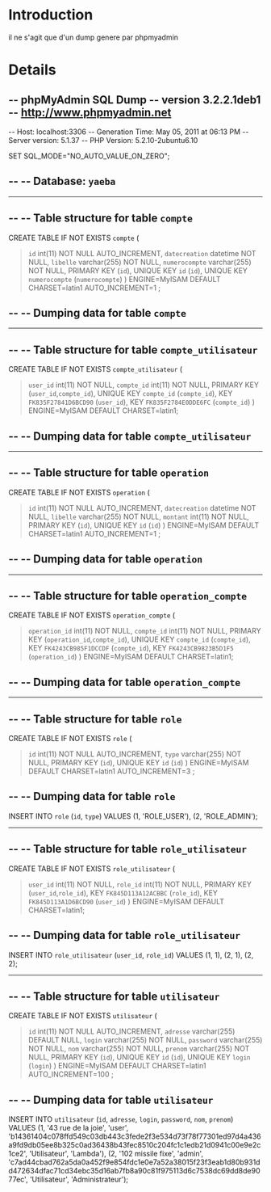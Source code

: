 # Introduction #

il ne s'agit que d'un dump genere par phpmyadmin


# Details #

-- phpMyAdmin SQL Dump
-- version 3.2.2.1deb1
-- http://www.phpmyadmin.net
--
-- Host: localhost:3306
-- Generation Time: May 05, 2011 at 06:13 PM
-- Server version: 5.1.37
-- PHP Version: 5.2.10-2ubuntu6.10

SET SQL\_MODE="NO\_AUTO\_VALUE\_ON\_ZERO";

--
-- Database: `yaeba`
--

-- --------------------------------------------------------

--
-- Table structure for table `compte`
--

CREATE TABLE IF NOT EXISTS `compte` (
> `id` int(11) NOT NULL AUTO\_INCREMENT,
> `datecreation` datetime NOT NULL,
> `libelle` varchar(255) NOT NULL,
> `numerocompte` varchar(255) NOT NULL,
> PRIMARY KEY (`id`),
> UNIQUE KEY `id` (`id`),
> UNIQUE KEY `numerocompte` (`numerocompte`)
) ENGINE=MyISAM DEFAULT CHARSET=latin1 AUTO\_INCREMENT=1 ;

--
-- Dumping data for table `compte`
--


-- --------------------------------------------------------

--
-- Table structure for table `compte_utilisateur`
--

CREATE TABLE IF NOT EXISTS `compte_utilisateur` (
> `user_id` int(11) NOT NULL,
> `compte_id` int(11) NOT NULL,
> PRIMARY KEY (`user_id`,`compte_id`),
> UNIQUE KEY `compte_id` (`compte_id`),
> KEY `FK835F27841D6BCD90` (`user_id`),
> KEY `FK835F2784E0DDE6FC` (`compte_id`)
) ENGINE=MyISAM DEFAULT CHARSET=latin1;

--
-- Dumping data for table `compte_utilisateur`
--


-- --------------------------------------------------------

--
-- Table structure for table `operation`
--

CREATE TABLE IF NOT EXISTS `operation` (
> `id` int(11) NOT NULL AUTO\_INCREMENT,
> `datecreation` datetime NOT NULL,
> `libelle` varchar(255) NOT NULL,
> `montant` int(11) NOT NULL,
> PRIMARY KEY (`id`),
> UNIQUE KEY `id` (`id`)
) ENGINE=MyISAM DEFAULT CHARSET=latin1 AUTO\_INCREMENT=1 ;

--
-- Dumping data for table `operation`
--


-- --------------------------------------------------------

--
-- Table structure for table `operation_compte`
--

CREATE TABLE IF NOT EXISTS `operation_compte` (
> `operation_id` int(11) NOT NULL,
> `compte_id` int(11) NOT NULL,
> PRIMARY KEY (`operation_id`,`compte_id`),
> UNIQUE KEY `compte_id` (`compte_id`),
> KEY `FK4243CB985F1DCCDF` (`compte_id`),
> KEY `FK4243CB9823B5D1F5` (`operation_id`)
) ENGINE=MyISAM DEFAULT CHARSET=latin1;

--
-- Dumping data for table `operation_compte`
--


-- --------------------------------------------------------

--
-- Table structure for table `role`
--

CREATE TABLE IF NOT EXISTS `role` (
> `id` int(11) NOT NULL AUTO\_INCREMENT,
> `type` varchar(255) NOT NULL,
> PRIMARY KEY (`id`),
> UNIQUE KEY `id` (`id`)
) ENGINE=MyISAM  DEFAULT CHARSET=latin1 AUTO\_INCREMENT=3 ;

--
-- Dumping data for table `role`
--

INSERT INTO `role` (`id`, `type`) VALUES
(1, 'ROLE\_USER'),
(2, 'ROLE\_ADMIN');

-- --------------------------------------------------------

--
-- Table structure for table `role_utilisateur`
--

CREATE TABLE IF NOT EXISTS `role_utilisateur` (
> `user_id` int(11) NOT NULL,
> `role_id` int(11) NOT NULL,
> PRIMARY KEY (`user_id`,`role_id`),
> KEY `FK845D113A12ACBBC` (`role_id`),
> KEY `FK845D113A1D6BCD90` (`user_id`)
) ENGINE=MyISAM DEFAULT CHARSET=latin1;

--
-- Dumping data for table `role_utilisateur`
--

INSERT INTO `role_utilisateur` (`user_id`, `role_id`) VALUES
(1, 1),
(2, 1),
(2, 2);

-- --------------------------------------------------------

--
-- Table structure for table `utilisateur`
--

CREATE TABLE IF NOT EXISTS `utilisateur` (
> `id` int(11) NOT NULL AUTO\_INCREMENT,
> `adresse` varchar(255) DEFAULT NULL,
> `login` varchar(255) NOT NULL,
> `password` varchar(255) NOT NULL,
> `nom` varchar(255) NOT NULL,
> `prenom` varchar(255) NOT NULL,
> PRIMARY KEY (`id`),
> UNIQUE KEY `id` (`id`),
> UNIQUE KEY `login` (`login`)
) ENGINE=MyISAM  DEFAULT CHARSET=latin1 AUTO\_INCREMENT=100 ;

--
-- Dumping data for table `utilisateur`
--

INSERT INTO `utilisateur` (`id`, `adresse`, `login`, `password`, `nom`, `prenom`) VALUES
(1, '43 rue de la joie', 'user', 'b14361404c078ffd549c03db443c3fede2f3e534d73f78f77301ed97d4a436a9fd9db05ee8b325c0ad36438b43fec8510c204fc1c1edb21d0941c00e9e2c1ce2', 'Utilisateur', 'Lambda'),
(2, '102 missile fixe', 'admin', 'c7ad44cbad762a5da0a452f9e854fdc1e0e7a52a38015f23f3eab1d80b931dd472634dfac71cd34ebc35d16ab7fb8a90c81f975113d6c7538dc69dd8de9077ec', 'Utilisateur', 'Administrateur');